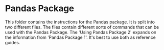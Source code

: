 # Pandas Package
This folder contains the instructions for the Pandas package. It is split into two different files. The files contain different sorts of commands that can be used with the Pandas Package. The 'Using Pandas Package 2' expands on the information from 'Pandas Package 1'. It's best to use both as reference guides. 
